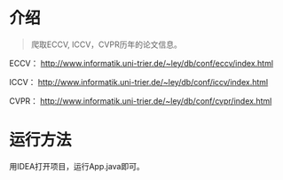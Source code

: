 # 介绍

> 爬取ECCV, ICCV，CVPR历年的论文信息。

ECCV：
http://www.informatik.uni-trier.de/~ley/db/conf/eccv/index.html

ICCV：
http://www.informatik.uni-trier.de/~ley/db/conf/iccv/index.html

CVPR：
http://www.informatik.uni-trier.de/~ley/db/conf/cvpr/index.html


# 运行方法

用IDEA打开项目，运行App.java即可。
